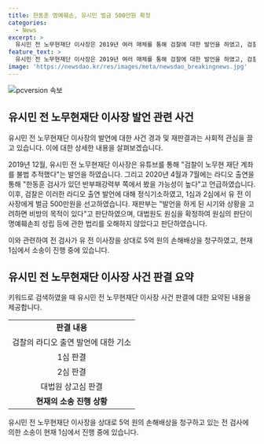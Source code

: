 ```yaml
---
title: 한동훈 명예훼손, 유시민 벌금 500만원 확정
categories:
  - News
excerpt: >
  유시민 전 노무현재단 이사장은 2019년 여러 매체를 통해 검찰에 대한 발언을 하였고, 검찰은 그 발언에 대해 정식기소하여 1심과 2심에서 벌금 형을 선고받았습니다. 대법원은 상고심에서 원심을 확정하며 유 전 이사장을 상대로 한 손해배상 청구 소송도 진행 중이라고 전 검사는 밝혔습니다.
feature_text: >
  유시민 전 노무현재단 이사장은 2019년 여러 매체를 통해 검찰에 대한 발언을 하였고, 검찰은 그 발언에 대해 정식기소하여 1심과 2심에서 벌금 형을 선고받았습니다. 대법원은 상고심에서 원심을 확정하며 유 전 이사장을 상대로 한 손해배상 청구 소송도 진행 중이라고 전 검사는 밝혔습니다.
image: 'https://newsdao.kr/res/images/meta/newsdao_breakingnews.jpg'
---
```


<p><img src="https://newsdao.kr/res/images/meta/newsdao_breakingnews.jpg" alt="pcversion 속보" /></p>

<h2 data-ke-size="size26">유시민 전 노무현재단 이사장 발언 관련 사건</h2>

<p>유시민 전 노무현재단 이사장의 발언에 대한 사건 경과 및 재판결과는 사회적 관심을 끌고 있습니다. 이에 대한 상세한 내용을 살펴보겠습니다.</p>

<p data-ke-size="size16">2019년 12월, 유시민 전 노무현재단 이사장은 유튜브를 통해 "검찰이 노무현 재단 계좌를 불법 추적했다"는 발언을 하였습니다. 그리고 2020년 4월과 7월에는 라디오 출연을 통해 "한동훈 검사가 있던 반부패강력부 쪽에서 봤을 가능성이 높다"고 언급하였습니다. 이후, 검찰은 이러한 라디오 출연 발언에 대해 정식기소하였고, 1심과 2심에서 유 전 이사장에게 벌금 500만원을 선고하였습니다. 재판부는 "발언을 하게 된 시기와 상황을 고려하면 비방의 목적이 있다"고 판단하였으며, 대법원도 원심을 확정하여 원심의 판단이 명예훼손죄 성립 등에 관한 법리를 오해하지 않았다고 판단하였습니다.</p>

<p data-ke-size="size16">이와 관련하여 전 검사가 유 전 이사장을 상대로 5억 원의 손해배상을 청구하였고, 현재 1심에서 소송이 진행 중에 있습니다.</p>

<h2 data-ke-size="size26">유시민 전 노무현재단 이사장 사건 판결 요약</h2>

<p>키워드로 검색하였을 때 유시민 전 노무현재단 이사장 사건 판결에 대한 요약된 내용을 제공합니다.</p>

<table>
    <tbody>
        <tr>
            <td style="text-align: center;"><b>판결 내용</b></td>
        </tr>
        <tr>
            <td style="text-align: center;">검찰의 라디오 출연 발언에 대한 기소</td>
        </tr>
        <tr>
            <td style="text-align: center;">1심 판결</td>
        </tr>
        <tr>
            <td style="text-align: center;">2심 판결</td>
        </tr>
        <tr>
            <td style="text-align: center;">대법원 상고심 판결</td>
        </tr>
        <tr>
            <td style="text-align: center;"><b>현재의 소송 진행 상황</b></td>
        </tr>
    </tbody>
</table>

<p data-ke-size="size16">유시민 전 노무현재단 이사장을 상대로 5억 원의 손해배상을 청구하고 있는 전 검사에 의한 소송이 현재 1심에서 진행 중에 있습니다.</p>

